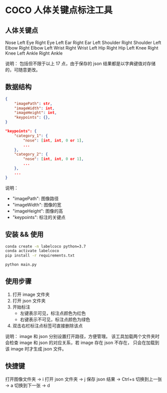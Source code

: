 # COCO 人体关键点标注工具

## 人体关键点

Nose
Left Eye
Right Eye
Left Ear
Right Ear
Left Shoulder
Right Shoulder
Left Elbow
Right Elbow
Left Wrist
Right Wrist
Left Hip
Right Hip
Left Knee
Right Knee
Left Ankle
Right Ankle

说明：
包括但不限于以上 17 点，由于保存的 json 结果都是以字典键值对存储的，可随意更改。


## 数据结构

```json
{
    "imagePath": str,
    "imageWidth": int,
    "imageHeight": int,
    "keypoints": {},
}

"keypoints": {
    "category_1": {
        "nose": [int, int, 0 or 1],
        ...
    },
    "category_2": {
        "nose": [int, int, 0 or 1],
        ...
    },
    ...
}
```

说明：
- "imagePath": 图像路径
- "imageWidth": 图像的宽
- "imageHeight": 图像的高
- "keypoints": 标注的关键点


## 安装 && 使用

```bash
conda create -n labelcoco python=3.7
conda activate labelcoco
pip install -r requirements.txt

python main.py
```


## 使用步骤

1. 打开 image 文件夹
2. 打开 json 文件夹
3. 开始标注
    - 左键表示可见，标注点颜色为红色
    - 右键表示不可见，标注点颜色为绿色
4. 双击右栏标注点标签可直接删除该点

说明：
image 和 json 分别设置打开路径，方便管理。
该工具加载两个文件夹时会检查 image 和 json 的对应关系，若 image 存在 json 不存在，
只会在加载到该 image 时才生成 json 文件。


## 快捷键

打开图像文件夹 -> i
打开 json 文件夹 -> j
保存 json 结果 -> Ctrl+s
切换到上一张 -> a
切换到下一张 -> d

